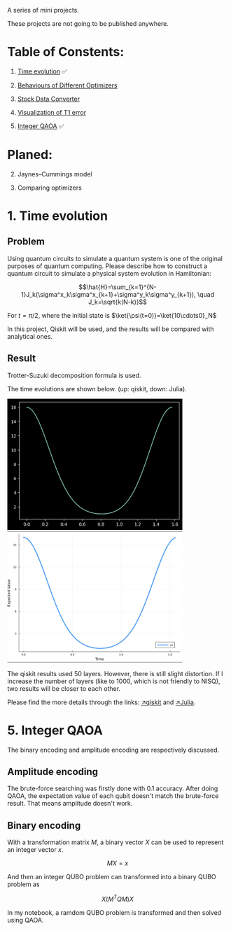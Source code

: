 A series of mini projects.

These projects are not going to be published anywhere.

# Table of Constents:

1. [Time evolution](./projects/1_evolution) ✅

2. [Behaviours of Different Optimizers](/projects/2_optimizers/random_state.py)

3. [Stock Data Converter](./projects/3_stocks_converter/converter.ipynb)

4. [Visualization of T1 error](/projects/4_T1_error/T1_error.ipynb)

5. [Integer QAOA](./projects/5_integer_QAOA/Integer_QAOA.ipynb) ✅

# Planed:

2. Jaynes–Cummings model

3. Comparing optimizers

# 1. Time evolution

## Problem

Using quantum circuits to simulate a quantum system is one of the original purposes of quantum computing. Please describe how to construct a quantum circuit to simulate a physical system evolution in Hamiltonian:

$$\hat{H}=\sum_{k=1}^{N-1}J_k(\sigma^x_k\sigma^x_{k+1}+\sigma^y_k\sigma^y_{k+1}), \quad J_k=\sqrt{k(N-k)}$$

For $t=\pi/2$, where the initial state is $\ket{\psi(t=0)}=\ket{10\cdots0}_N$

In this project, Qiskit will be used, and the results will be compared with analytical ones.

## Result

Trotter-Suzuki decomposition formula is used.

The time evolutions are shown below. (up: qiskit, down: Julia).

<img src="./assets/image-20230414232303710-1510988.png" alt="image-20230414232303710" width="400" height="300" /><img src="./assets/Screenshot 2023-04-14 at 23.34.34-1511699.png" alt="Screenshot 2023-04-14 at 23.34.34" width="400" height="300" />

The qiskit results used 50 layers. However, there is still slight distortion. If I increase the number of layers (like to 1000, which is not friendly to NISQ), two results will be closer to each other.

Please find the more details through the links: [↗️qiskit](./projects/1_evolution/qiskit_evolution.ipynb) and [↗️Julia](./projects/1_evolution/Julia_evolution.ipynb).

# 5. Integer QAOA

The binary encoding and amplitude encoding are respectively discussed.

## Amplitude encoding

The brute-force searching was firstly done with 0.1 accuracy. After doing QAOA, the expectation value of each qubit doesn't match the brute-force result. That means amplitude doesn't work.

## Binary encoding

With a transformation matrix $M$, a binary vector $X$ can be used to represent an integer vector $x$.

$$ MX = x $$

And then an integer QUBO problem can transformed into a binary QUBO problem as

$$ X(M^TQM)X $$

In my notebook, a ramdom QUBO problem is transformed and then solved using QAOA.
